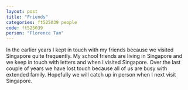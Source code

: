 ```yaml
---
layout: post
title: "Friends"
categories: ft525039 people
code: ft525039
person: "Florence Tan"
---
```


In the earlier years I kept in touch with my friends because we visited Singapore quite frequently. My school friends are living in Singapore and we keep in touch with letters and when I visited Singapore. Over the last couple of years we have lost touch because all of us are busy with extended family. Hopefully we will catch up in person when I next visit Singapore.